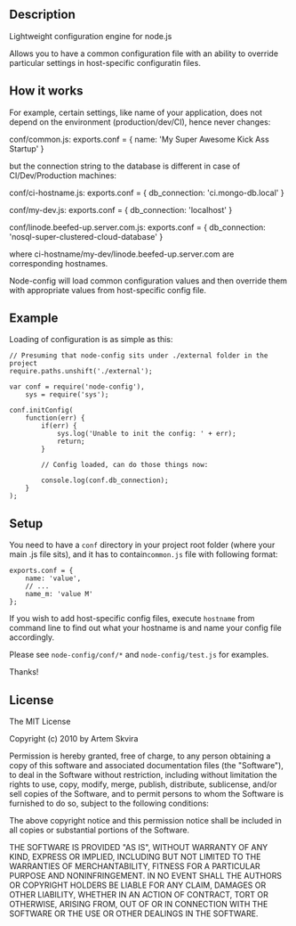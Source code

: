 ## Description
Lightweight configuration engine for node.js

Allows you to have a common configuration file with an ability to override particular
settings in host-specific configuratin files.

## How it works
For example, certain settings, like name of your application, does not depend
on the environment (production/dev/CI), hence never changes:

conf/common.js:
    exports.conf = {
        name: 'My Super Awesome Kick Ass Startup'
    }

but the connection string to the database is different in case of
CI/Dev/Production machines:

conf/ci-hostname.js:
    exports.conf = {
        db_connection: 'ci.mongo-db.local'
    }

conf/my-dev.js:
    exports.conf = {
        db_connection: 'localhost'
    }

conf/linode.beefed-up.server.com.js:
    exports.conf = {
        db_connection: 'nosql-super-clustered-cloud-database'
    }

where ci-hostname/my-dev/linode.beefed-up.server.com are corresponding
hostnames.

Node-config will load common configuration values and then override them with
appropriate values from host-specific config file.

## Example

Loading of configuration is as simple as this:

    // Presuming that node-config sits under ./external folder in the project
    require.paths.unshift('./external');

    var conf = require('node-config'),
        sys = require('sys');

    conf.initConfig(
        function(err) {
            if(err) {
                sys.log('Unable to init the config: ' + err); 
                return;
            }

            // Config loaded, can do those things now:

            console.log(conf.db_connection);
        }
    );

## Setup

You need to have a `conf` directory in your project root folder (where your
main .js file sits), and it has to contain`common.js` file with following
format:
    
    exports.conf = {
        name: 'value',
        // ...
        name_m: 'value M'
    };

If you wish to add host-specific config files, execute `hostname` from command
line to find out what your hostname is and name your config file accordingly.

Please see `node-config/conf/*` and `node-config/test.js` for examples.

Thanks!

## License

The MIT License

Copyright (c) 2010 by Artem Skvira

Permission is hereby granted, free of charge, to any person obtaining a copy
of this software and associated documentation files (the "Software"), to deal
in the Software without restriction, including without limitation the rights
to use, copy, modify, merge, publish, distribute, sublicense, and/or sell
copies of the Software, and to permit persons to whom the Software is
furnished to do so, subject to the following conditions:

The above copyright notice and this permission notice shall be included in
all copies or substantial portions of the Software.

THE SOFTWARE IS PROVIDED "AS IS", WITHOUT WARRANTY OF ANY KIND, EXPRESS OR
IMPLIED, INCLUDING BUT NOT LIMITED TO THE WARRANTIES OF MERCHANTABILITY,
FITNESS FOR A PARTICULAR PURPOSE AND NONINFRINGEMENT. IN NO EVENT SHALL THE
AUTHORS OR COPYRIGHT HOLDERS BE LIABLE FOR ANY CLAIM, DAMAGES OR OTHER
LIABILITY, WHETHER IN AN ACTION OF CONTRACT, TORT OR OTHERWISE, ARISING FROM,
OUT OF OR IN CONNECTION WITH THE SOFTWARE OR THE USE OR OTHER DEALINGS IN
THE SOFTWARE.
